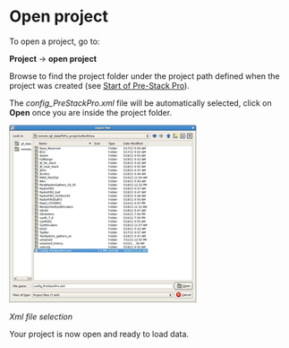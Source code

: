 # Open project

To open a project, go to:

**Project** → **open project**

Browse to find the project folder under the project path defined when the project was created \(see [Start of Pre-Stack Pro](../getting_started/start_of_pre-stack_pro.md)\).

The _config\_PreStackPro.xml_ file will be automatically selected, click on **Open** once you are inside the project folder.

![](../.gitbook/assets/001_open_project.png)

_Xml file selection_

Your project is now open and ready to load data.

